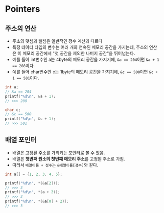 # Pointers

## 주소의 연산

- 주소의 덧셈과 뺄셈은 일반적인 정수 계산과 다르다
- 특정 데이터 타입의 변수는 여러 개의 연속된 메모리 공간을 가지는데, 주소의 연산은 이 메모리 공간에서 "첫 공간을 제외한 나머지 공간"을 뛰어넘는다.
- 예를 들어 int변수인 a는 4byte의 메모리 공간을 가지기에, `&a == 204`이면 `&a + 1 == 208`이다.
- 예를 들어 char변수인 c는 1byte의 메모리 공간을 가지기에, `&c == 500`이면 `&c + 1 == 501`이다.

```C
int a;
// &a == 204
printf("%d\n", &a + 1);
// >>> 208

char c;
// &c == 500
printf("%d\n", &c + 1);
// >>> 501
```

## 배열 포인터

- 배열은 고정된 주소를 가리키는 포인터로 볼 수 있음.
- 배열은 **첫번째 원소의 첫번째 메모리 주소**를 고정된 주소로 가짐.
- 따라서 `배열이름 + 정수`는 `&배열이름[정수]`와 같다.

```C
int a[] = {1, 2, 3, 4, 5};

printf("%d\n", *(&a[2]));
// >>> 3
printf("%d\n", *(a + 2));
// >>> 3
printf("%d\n", *(&a[0] + 2));
// >>> 3
```
